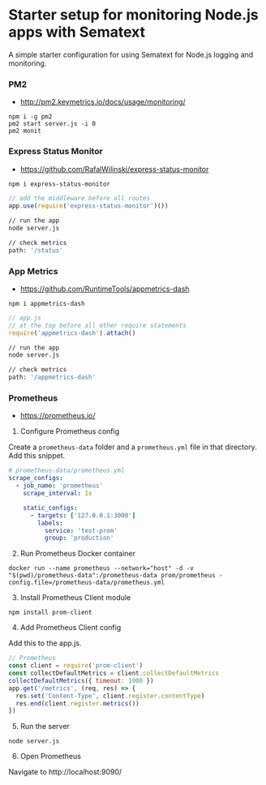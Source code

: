 # Starter setup for monitoring Node.js apps with Sematext
A simple starter configuration for using Sematext for Node.js logging and monitoring.

### PM2

- http://pm2.keymetrics.io/docs/usage/monitoring/

```
npm i -g pm2
pm2 start server.js -i 0
pm2 monit
```

### Express Status Monitor

- https://github.com/RafalWilinski/express-status-monitor

```bash
npm i express-status-monitor
```

```javascript
// add the middleware before all routes
app.use(require('express-status-monitor')())
```

```bash
// run the app
node server.js

// check metrics
path: '/status'
```

### App Metrics

- https://github.com/RuntimeTools/appmetrics-dash

```
npm i appmetrics-dash
```

```javascript
// app.js
// at the top before all other require statements
require('appmetrics-dash').attach()
```

```bash
// run the app
node server.js

// check metrics
path: '/appmetrics-dash'
```

### Prometheus

- https://prometheus.io/

1. Configure Prometheus config

Create a `prometheus-data` folder and a `prometheus.yml` file in that directory. Add this snippet.

```yaml
# prometheus-data/prometheus.yml
scrape_configs:
  - job_name: 'prometheus'
    scrape_interval: 1s

    static_configs:
      - targets: ['127.0.0.1:3000']
        labels:
          service: 'test-prom'
          group: 'production'
```

2. Run Prometheus Docker container

```
docker run --name prometheus --network="host" -d -v "$(pwd)/prometheus-data":/prometheus-data prom/prometheus -config.file=/prometheus-data/prometheus.yml
```

3. Install Prometheus Client module

```
npm install prom-client
```

4. Add Prometheus Client config

Add this to the app.js.

```javascript
// Prometheus
const client = require('prom-client')
const collectDefaultMetrics = client.collectDefaultMetrics
collectDefaultMetrics({ timeout: 1000 })
app.get('/metrics', (req, res) => {
  res.set('Content-Type', client.register.contentType)
  res.end(client.register.metrics())
})
```

5. Run the server

```
node server.js
```

6. Open Prometheus

Navigate to http://localhost:9090/